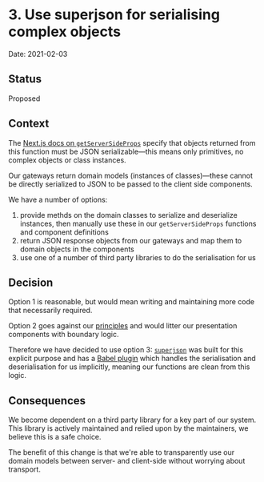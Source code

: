 # 3. Use superjson for serialising complex objects

Date: 2021-02-03

## Status

Proposed

## Context

The [Next.js docs on `getServerSideProps`](https://nextjs.org/docs/basic-features/data-fetching#getserversideprops-server-side-rendering) specify that objects returned from this function must be JSON serializable—this means only primitives, no complex objects or class instances.

Our gateways return domain models (instances of classes)—these cannot be directly serialized to JSON to be passed to the client side components.

We have a number of options:

1. provide methds on the domain classes to serialize and deserialize instances, then manually use these in our `getServerSideProps` functions and component definitions
2. return JSON response objects from our gateways and map them to domain objects in the components
3. use one of a number of third party libraries to do the serialisation for us

## Decision

Option 1 is reasonable, but would mean writing and maintaining more code that necessarily required.

Option 2 goes against our [principles](https://github.com/madetech/clean-architecture) and would litter our presentation components with boundary logic.

Therefore we have decided to use option 3: [`superjson`](https://github.com/blitz-js/superjson) was built for this explicit purpose and has a [Babel plugin](https://github.com/blitz-js/babel-plugin-superjson-next) which handles the serialisation and deserialisation for us implicitly, meaning our functions are clean from this logic.

## Consequences

We become dependent on a third party library for a key part of our system. This library is actively maintained and relied upon by the maintainers, we believe this is a safe choice.

The benefit of this change is that we're able to transparently use our domain models between server- and client-side without worrying about transport.
